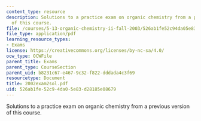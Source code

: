 ```yaml
---
content_type: resource
description: Solutions to a practice exam on organic chemistry from a previous version
  of this course.
file: /courses/5-13-organic-chemistry-ii-fall-2003/526ab1fe52c94da05e83d28185e08679_2002exam2sol.pdf
file_type: application/pdf
learning_resource_types:
- Exams
license: https://creativecommons.org/licenses/by-nc-sa/4.0/
ocw_type: OCWFile
parent_title: Exams
parent_type: CourseSection
parent_uid: b8231c67-e467-9c32-f822-dddada4c3f69
resourcetype: Document
title: 2002exam2sol.pdf
uid: 526ab1fe-52c9-4da0-5e83-d28185e08679
---
```

Solutions to a practice exam on organic chemistry from a previous version of this course.